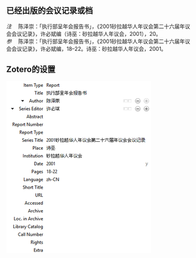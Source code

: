 ## 已经出版的会议记录或档
*注* 　陈泽崇：「执行部呈年会报告书」，《2001砂拉越华人年议会第二十六届年议会会议记录》，许必斌编（诗巫：砂拉越华人年议会，2001），20。   
*参* 　陈泽崇：「执行部呈年会报告书」，《2001砂拉越华人年议会第二十六届年议会会议记录》，许必斌编，18–22。诗巫：砂拉越华人年议会，2001。

## Zotero的设置
![已经出版的会议记录或档](images/ReportWithEditorChinese.png)
